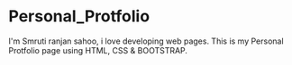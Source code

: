# Personal_Protfolio
I'm Smruti ranjan sahoo, i love developing web pages. This is my Personal Protfolio page using HTML, CSS &amp; BOOTSTRAP.
